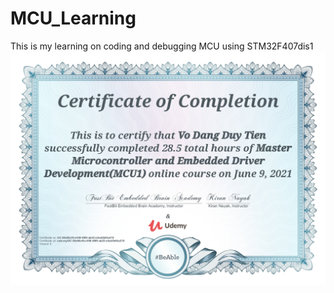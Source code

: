 # MCU_Learning
 This is my learning on coding and debugging MCU using STM32F407dis1
![](mcu1_udemy.jpg)
